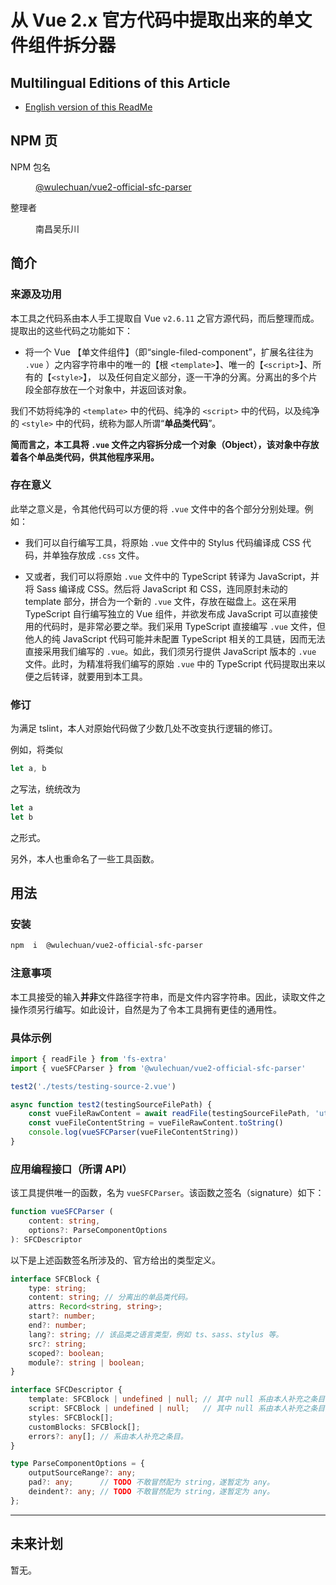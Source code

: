 # 从 Vue 2.x 官方代码中提取出来的单文件组件拆分器

<link rel="stylesheet" href="./node_modules/@wulechuan/css-stylus-markdown-themes/dist/css/wulechuan-styles-for-html-via-markdown--vscode.default.min.css">


## Multilingual Editions of this Article

- [English version of this ReadMe](./documents/ReadMe.en-US.md)




## NPM 页

<dl>
<dt>NPM 包名</dt>
<dd>

[@wulechuan/vue2-official-sfc-parser](https://www.npmjs.com/package/@wulechuan/vue2-official-sfc-parser)

</dd>
<dt>整理者</dt>
<dd><p>南昌吴乐川</p></dd>
</dl>





## 简介

### 来源及功用

本工具之代码系由本人手工提取自 Vue `v2.6.11` 之官方源代码，而后整理而成。提取出的这些代码之功能如下：

-   将一个 Vue 【单文件组件】（即“single-filed-component”，扩展名往往为 `.vue` ）之内容字符串中的唯一的【根 `<template>`】、唯一的【`<script>`】、所有的【`<style>`】， 以及任何自定义部分，逐一干净的分离。分离出的多个片段全部存放在一个对象中，并返回该对象。

我们不妨将纯净的 `<template>` 中的代码、纯净的 `<script>` 中的代码，以及纯净的 `<style>` 中的代码，统称为鄙人所谓“**单品类代码**”。

**简而言之，本工具将 `.vue` 文件之内容拆分成一个对象（Object），该对象中存放着各个单品类代码，供其他程序采用。**


### 存在意义

此举之意义是，令其他代码可以方便的将 `.vue` 文件中的各个部分分别处理。例如：

-   我们可以自行编写工具，将原始 `.vue` 文件中的 Stylus 代码编译成 CSS 代码，并单独存放成 `.css` 文件。

-   又或者，我们可以将原始 `.vue` 文件中的 TypeScript 转译为 JavaScript，并将 Sass 编译成 CSS。然后将 JavaScript 和 CSS，连同原封未动的 template 部分，拼合为一个新的 `.vue` 文件，存放在磁盘上。这在采用 TypeScript 自行编写独立的 Vue 组件，并欲发布成 JavaScript 可以直接使用的代码时，是非常必要之举。我们采用 TypeScript 直接编写 `.vue` 文件，但他人的纯 JavaScript 代码可能并未配置 TypeScript 相关的工具链，因而无法直接采用我们编写的 `.vue`。如此，我们须另行提供 JavaScript 版本的 `.vue` 文件。此时，为精准将我们编写的原始 `.vue` 中的 TypeScript 代码提取出来以便之后转译，就要用到本工具。


### 修订

为满足 tslint，本人对原始代码做了少数几处不改变执行逻辑的修订。

例如，将类似

```ts
let a, b
```

之写法，统统改为

```ts
let a
let b
```

之形式。

另外，本人也重命名了一些工具函数。




## 用法

### 安装

```sh
npm  i  @wulechuan/vue2-official-sfc-parser
```

### 注意事项

本工具接受的输入**并非**文件路径字符串，而是文件内容字符串。因此，读取文件之操作须另行编写。如此设计，自然是为了令本工具拥有更佳的通用性。

### 具体示例

```js
import { readFile } from 'fs-extra'
import { vueSFCParser } from '@wulechuan/vue2-official-sfc-parser'

test2('./tests/testing-source-2.vue')

async function test2(testingSourceFilePath) {
    const vueFileRawContent = await readFile(testingSourceFilePath, 'utf8')
    const vueFileContentString = vueFileRawContent.toString()
    console.log(vueSFCParser(vueFileContentString))
}
```


### 应用编程接口（所谓 API）

该工具提供唯一的函数，名为 `vueSFCParser`。该函数之签名（signature）如下：

```ts
function vueSFCParser (
    content: string,
    options?: ParseComponentOptions
): SFCDescriptor
```



以下是上述函数签名所涉及的、官方给出的类型定义。

```ts
interface SFCBlock {
    type: string;
    content: string; // 分离出的单品类代码。
    attrs: Record<string, string>;
    start?: number;
    end?: number;
    lang?: string; // 该品类之语言类型，例如 ts、sass、stylus 等。
    src?: string;
    scoped?: boolean;
    module?: string | boolean;
}

interface SFCDescriptor {
    template: SFCBlock | undefined | null; // 其中 null 系由本人补充之条目。
    script: SFCBlock | undefined | null;   // 其中 null 系由本人补充之条目。
    styles: SFCBlock[];
    customBlocks: SFCBlock[];
    errors?: any[]; // 系由本人补充之条目。
}

type ParseComponentOptions = {
    outputSourceRange?: any;
    pad?: any;      // TODO 不敢冒然配为 string，遂暂定为 any。
    deindent?: any; // TODO 不敢冒然配为 string，遂暂定为 any。
};
```



---

## 未来计划

暂无。



